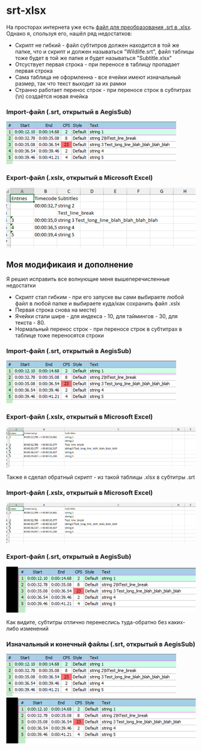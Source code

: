 # srt-xlsx
На просторах интернета уже есть [файл для преобразования .srt в .xlsx](https://gist.github.com/b-adams/ee9fd90f3d85bb2a2da1).
Однако я, спользуя его, нашёл ряд недостатков:
 - Скрипт не гибкий - файл субтитров должен находится в той же папке, что и скрипт и должен называться "Wildlife.srt", файл таблицы тоже будет в той же папке и будет называться "Subtitle.xlsx"
 - Отсуствует первая строка - при переносе в таблицу пропадает первая строка
 - Сама таблица не оформленна - все ячейки имеют изначальный размер, так что текст выходит за их рамки
 - Странно работает перенос строк - при переносе строк в субтитрах (\n) создаётся новая ячейка

### Import-файл (.srt, открытый в AegisSub)
![Изначаниый файл сабов](https://github.com/Nepoymi/srt-xlsx/blob/main/images/input%20srt.png)
### Export-файл (.xslx, открытый в Microsoft Excel)
![Старый файл таблицы](https://github.com/Nepoymi/srt-xlsx/blob/main/images/output%20old%20xslx.png)

## Моя модификаия и дополнение

Я решил исправить все волнующие меня вышеперечисленные недостатки
 - Скрипт стал гибким - при его запуске вы сами выбираете любой файл в любой папке и выбираете куда/как сохранить файл .xslx
 - Первая строка снова на месте)
 - Ячейки стали шире - для индекса - 10, для таймингов - 30, для текста - 80.
 - Нормальный перенос строк - при переносе строк в субтитрах в таблице тоже переносятся строки

### Import-файл (.srt, открытый в AegisSub)
![Изначаниый файл сабов](https://github.com/Nepoymi/srt-xlsx/blob/main/images/input%20srt.png)
### Export-файл (.xslx, открытый в Microsoft Excel)
![Новый файл таблицы](https://github.com/Nepoymi/srt-xlsx/blob/main/images/output%20new%20xslx.png)

Также я сделал обратный скрипт - из такой таблицы .xlsx в субтитры .srt

### Import-файл (.xslx, открытый в Microsoft Excel)
![Новый файл таблицы](https://github.com/Nepoymi/srt-xlsx/blob/main/images/output%20new%20xslx.png)
### Export-файл (.srt, открытый в AegisSub)
![Конечный файл сабов](https://github.com/Nepoymi/srt-xlsx/blob/main/images/output%20srt.png)

Как видите, субтитры отлично перенеслись туда-обратно без каких-либо изменений

### Изначальный и конечный файлы (.srt, открытый в AegisSub)
![Изначаниый файл сабов](https://github.com/Nepoymi/srt-xlsx/blob/main/images/input%20srt.png)
![Конечный файл сабов](https://github.com/Nepoymi/srt-xlsx/blob/main/images/output%20srt.png)
